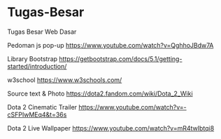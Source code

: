 # Tugas-Besar
Tugas Besar Web Dasar

Pedoman js pop-up
https://www.youtube.com/watch?v=QghhoJBdw7A

Library Bootstrap
https://getbootstrap.com/docs/5.1/getting-started/introduction/

w3school
https://www.w3schools.com/

Source text & Photo
https://dota2.fandom.com/wiki/Dota_2_Wiki

Dota 2 Cinematic Trailer
https://www.youtube.com/watch?v=-cSFPIwMEq4&t=36s

Dota 2 Live Wallpaper
https://www.youtube.com/watch?v=mR4twIbtqi8

